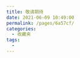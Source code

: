 ```yaml
---
title: 敬请期待
date: 2021-06-09 10:49:00
permalink: /pages/6a57cf/
categories:
  - 收藏夹
tags:
  - 
---
```

